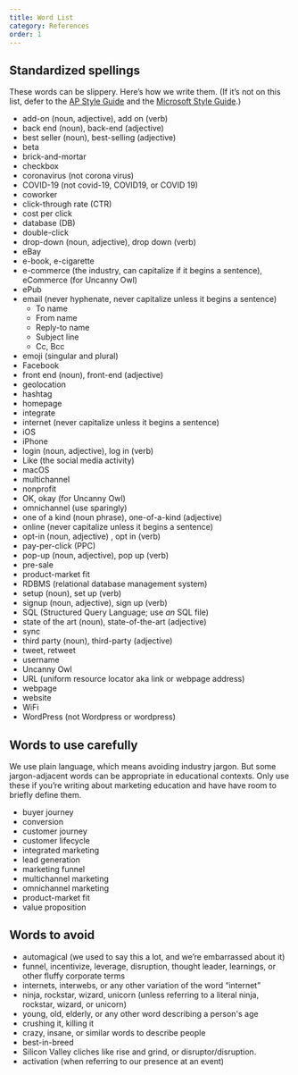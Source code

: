 ```yaml
---
title: Word List
category: References
order: 1
---
```

## Standardized spellings

These words can be slippery. Here’s how we write them. (If it’s not on this list, defer to the [AP Style Guide](https://www.apstylebook.com/) and the [Microsoft Style Guide](https://docs.microsoft.com/en-us/style-guide/welcome/).)

- add-on (noun, adjective), add on (verb)
- back end (noun), back-end (adjective)
- best seller (noun), best-selling (adjective)
- beta
- brick-and-mortar 
- checkbox
- coronavirus (not corona virus)
- COVID-19 (not covid-19, COVID19, or COVID 19)
- coworker
- click-through rate (CTR)
- cost per click
- database (DB)
- double-click
- drop-down (noun, adjective), drop down (verb)
- eBay
- e-book, e-cigarette
- e-commerce (the industry, can capitalize if it begins a sentence), eCommerce (for Uncanny Owl)
- ePub
- email (never hyphenate, never capitalize unless it begins a sentence)
  - To name
  - From name
  - Reply-to name
  - Subject line
  - Cc, Bcc
- emoji (singular and plural)
- Facebook
- front end (noun), front-end (adjective)
- geolocation
- hashtag
- homepage
- integrate
- internet (never capitalize unless it begins a sentence)
- iOS
- iPhone
- login (noun, adjective), log in (verb)
- Like (the social media activity)
- macOS
- multichannel
- nonprofit
- OK, okay (for Uncanny Owl)
- omnichannel (use sparingly)
- one of a kind (noun phrase), one-of-a-kind (adjective)
- online (never capitalize unless it begins a sentence)
- opt-in (noun, adjective) , opt in (verb)
- pay-per-click (PPC)
- pop-up (noun, adjective), pop up (verb)
- pre-sale
- product-market fit
- RDBMS (relational database management system)
- setup (noun), set up (verb)
- signup (noun, adjective), sign up (verb)
- SQL (Structured Query Language; use _an_ SQL file)
- state of the art (noun), state-of-the-art (adjective)
- sync
- third party (noun), third-party (adjective) 
- tweet, retweet
- username
- Uncanny Owl
- URL (uniform resource locator aka link or webpage address)
- webpage
- website
- WiFi
- WordPress (not Wordpress or wordpress)

## Words to use carefully
We use plain language, which means avoiding industry jargon. But some jargon-adjacent words can be appropriate in educational contexts. Only use these if you’re writing about marketing education and have have room to briefly define them.

- buyer journey
- conversion
- customer journey
- customer lifecycle
- integrated marketing
- lead generation
- marketing funnel
- multichannel marketing
- omnichannel marketing
- product-market fit
- value proposition

## Words to avoid

- automagical (we used to say this a lot, and we’re embarrassed about it)
- funnel, incentivize, leverage, disruption, thought leader, learnings, or other fluffy corporate terms
- internets, interwebs, or any other variation of the word “internet”
- ninja, rockstar, wizard, unicorn (unless referring to a literal ninja, rockstar, wizard, or unicorn)
- young, old, elderly, or any other word describing a person's age
-  crushing it, killing it
-  crazy, insane, or similar words to describe people
-  best-in-breed
-  Silicon Valley cliches like rise and grind, or disruptor/disruption.
-  activation (when referring to our presence at an event)

